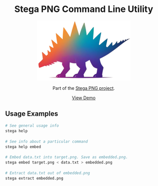 <h1 align="center">Stega PNG Command Line Utility</h1>

<p align="center">
  <a href="https://stegapng.netlify.app/">
    <img src="https://github.com/jchook/stega/blob/main/packages/web/public/stega-nobg.png?raw=true" width="300" />
  </a>
</p>

<p align="center">
  Part of the <a href="https://github.com/jchook/stega">Stega PNG project</a>.
</p>

<p align="center">
  <a href="https://stegapng.netlify.app/">View Demo</a>
</p>

Usage Examples
--------------

```sh
# See general usage info
stega help

# See info about a particular command
stega help embed

# Embed data.txt into target.png. Save as embedded.png.
stega embed target.png < data.txt > embedded.png

# Extract data.txt out of embedded.png
stega extract embedded.png
```


